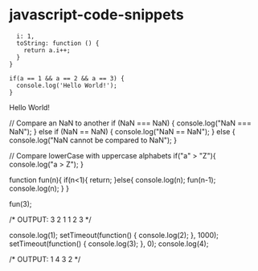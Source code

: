 # javascript-code-snippets

```const a = {
  i: 1,
  toString: function () {
    return a.i++;
  }
}

if(a == 1 && a == 2 && a == 3) {
  console.log('Hello World!');
}
```

Hello World!

// Compare an NaN to another
if (NaN === NaN) {
  console.log("NaN === NaN");
} else if (NaN == NaN) {
  console.log("NaN == NaN");
} else {
  console.log("NaN cannot be compared to NaN");
}

// Compare lowerCase with uppercase alphabets
if("a" > "Z"){
  console.log("a > Z");
}


function fun(n){
  if(n<1){
    return;
  }else{
    console.log(n);
    fun(n-1);
    console.log(n);
  }
}

fun(3);

/* 
OUTPUT:
3  2  1  1  2  3
*/

console.log(1);
setTimeout(function() {
  console.log(2);
}, 1000);
setTimeout(function() {
  console.log(3);
}, 0);
console.log(4);

/*
OUTPUT:
1  4  3  2
*/
